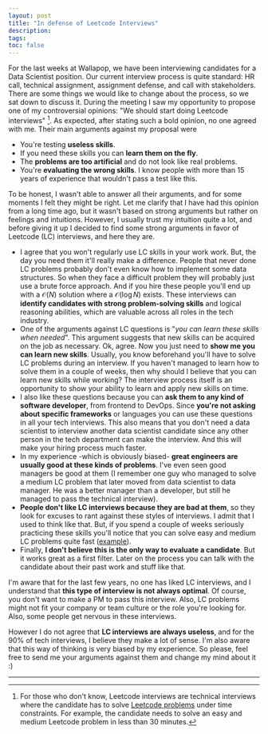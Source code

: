 ```yaml
---
layout: post
title: "In defense of Leetcode Interviews" 
description: 
tags:
toc: false
---
```


For the last weeks at Wallapop, we have been interviewing candidates for a Data Scientist position. Our current interview process is quite standard: HR call, technical assignment, assignment defense, and call with stakeholders. There are some things we would like to change about the process, so we sat down to discuss it. During the meeting I saw my opportunity to propose one of my controversial opinions: "We should start doing Leetcode interviews" [^1]. As expected, after stating such a bold opinion, no one agreed with me. Their main arguments against my proposal were

- You're testing **useless skills**.
- If you need these skills you can **learn them on the fly**.
- The **problems are too artificial** and do not look like real problems.
- You're **evaluating the wrong skills**. I know people with more than 15 years of experience that wouldn't pass a test like this.


To be honest, I wasn't able to answer all their arguments, and for some moments I felt they might be right. Let me clarify that I have had this opinion from a long time ago, but it wasn't based on strong arguments but rather on feelings and intuitions. However, I usually trust my intuition quite a lot, and before giving it up I decided to find some strong arguments in favor of Leetcode (LC) interviews, and here they are.

- I agree that you won't regularly use LC skills in your work work. But, the day you need them it'll really make a difference. People that never done LC problems probably don't even know how to implement some data structures. So when they face a difficult problem they will probably just use a brute force approach. And if you hire these people you'll end up with a $\mathcal{O}(N)$ solution where a $\mathcal{O}(\log N)$ exists. These interviews can **identify candidates with strong problem-solving skills** and logical reasoning abilities, which are valuable across all roles in the tech industry.
- One of the arguments against LC questions is "*you can learn these skills when needed*". This argument suggests that new skills can be acquired on the job as necessary. Ok, agree. Now you just need to **show me you can learn new skills**. Usually, you know beforehand you'll have to solve LC problems during an interview. If you haven't managed to learn how to solve them in a couple of weeks, then why should I believe that you can learn new skills while working? The interview process itself is an opportunity to show your ability to learn and apply new skills on time.
- I also like these questions because you can **ask them to any kind of software developer**, from frontend to DevOps. Since **you're not asking about specific frameworks** or languages you can use these questions in all your tech interviews. This also means that you don't need a data scientist to interview another data scientist candidate since any other person in the tech department can make the interview. And this will make your hiring process much faster.
- In my experience -which is obviously biased- **great engineers are usually good at these kinds of problems**. I've even seen good managers be good at them (I remember one guy who managed to solve a medium LC problem that later moved from data scientist to data manager. He was a better manager than a developer, but still he managed to pass the technical interview).
- **People don't like LC interviews because they are bad at them**, so they look for excuses to rant against these styles of interviews. I admit that I used to think like that. But, if you spend a couple of weeks seriously practicing these skills you'll notice that you can solve easy and medium LC problems quite fast ([example](https://www.reddit.com/r/cscareerquestions/comments/iyv0qd/in_defense_of_leetcode/)).
- Finally, **I don't believe this is the only way to evaluate a candidate**. But it works great as a first filter. Later on the process you can talk with the candidate about their past work and stuff like that.

I'm aware that for the last few years, no one has liked LC interviews, and I understand that **this type of interview is not always optimal**. Of course, you don't want to make a PM to pass this interview. Also, LC problems might not fit your company or team culture or the role you're looking for. Also, some people get nervous in these interviews.

However I do not agree that **LC interviews are always useless**, and for the 90% of tech interviews, I believe they make a lot of sense. I'm also aware that this way of thinking is very biased by my experience. So please, feel free to send me your arguments against them and change my mind about it :)


---

[^1]: For those who don't know, Leetcode interviews are technical interviews where the candidate has to solve [Leetcode problems](https://leetcode.com/problemset/) under time constraints. For example, the candidate needs to solve an easy and medium Leetcode problem in less than 30 minutes.
